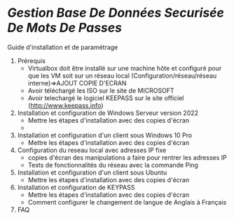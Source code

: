 # _**Gestion Base De Données Securisée De Mots De Passes**_

Guide d'installation et de paramétrage

1) Prérequis
   - Virtualbox doit être installé sur une machine hôte et configuré pour que les VM soit sur un réseau local (Configuration/réseau/réseau interne)=>AJOUT COPIE D'ECRAN
   - Avoir téléchargé les ISO sur le site de MICROSOFT
   - Avoir telechargé le logiciel KEEPASS sur le site officiel (http://www.keepass.info)
2) Installation et configuration de Windows Serveur version 2022
   - Mettre les étapes d'installation avec des copies d'écran
   - 
3) Installation et configuration d'un client sous Windows 10 Pro
   - Mettre les étapes d'installation avec des copies d'écran
4) Configuration du reseau local avec adresses IP fixe
   - copies d'écran des manipulations a faire pour rentrer les adresses IP 
   - Tests de fonctionnalités du réseau avec la commande Ping
5) Installation et configuration d'un client sous Ubuntu
   - Mettre les étapes d'installation avec des copies d'écran
6) Installation et configuration de KEYPASS
   - Mettre les étapes d'installation avec des copies d'écran
   - Comment configurer le changement de langue de Anglais à Français
7) FAQ
